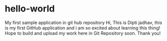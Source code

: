 # hello-world
My first sample application in git hub repository
Hi, This is Dipti jadhav, this is my first GitHub application and i am so excited about learning this thing!
Hope to build and upload my work here in Git Repository soon. Thank you! 
